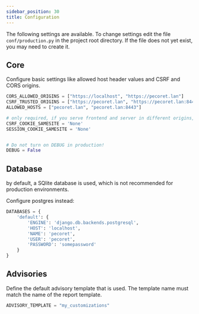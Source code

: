 ```yaml
---
sidebar_position: 30
title: Configuration
---
```


The following settings are available.
To change settings edit the file `conf/production.py` in the project root directory.
If the file does not yet exist, you may need to create it.

## Core

Configure basic settings like allowed host header values and CSRF and CORS origins.

```python
CORS_ALLOWED_ORIGINS = ["https://localhost", "https://pecoret.lan"]
CSRF_TRUSTED_ORIGINS = ["https://pecoret.lan", "https://pecoret.lan:8443"]
ALLOWED_HOSTS = ["pecoret.lan", "pecoret.lan:8443"]

# only required, if you serve frontend and server in different origins, otherwise Strict
CSRF_COOKIE_SAMESITE = 'None'
SESSION_COOKIE_SAMESITE = 'None'


# Do not turn on DEBUG in production!
DEBUG = False
```

## Database

by default, a SQlite database is used, which is not recommended for production environments.

Configure postgres instead:

```python
DATABASES = {
    'default': {
        'ENGINE': 'django.db.backends.postgresql',
        'HOST': 'localhost',
        'NAME': 'pecoret',
        'USER': 'pecoret',
        'PASSWORD': 'somepassword'
    }
}
```

## Advisories

Define the default advisory template that is used. The template name must match the name of the report template.

```python
ADVISORY_TEMPLATE = "my_customizations"
```
